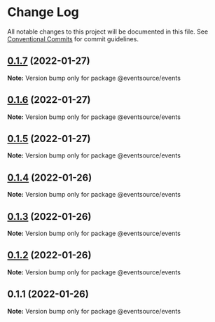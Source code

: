 # Change Log

All notable changes to this project will be documented in this file.
See [Conventional Commits](https://conventionalcommits.org) for commit guidelines.

## [0.1.7](https://github.com/thomasvargiu/eventsource-ts/compare/@eventsource/events@0.1.6...@eventsource/events@0.1.7) (2022-01-27)

**Note:** Version bump only for package @eventsource/events





## [0.1.6](https://github.com/thomasvargiu/eventsource-ts/compare/@eventsource/events@0.1.4...@eventsource/events@0.1.6) (2022-01-27)

**Note:** Version bump only for package @eventsource/events





## [0.1.5](https://github.com/thomasvargiu/eventsource-ts/compare/@eventsource/events@0.1.4...@eventsource/events@0.1.5) (2022-01-27)

**Note:** Version bump only for package @eventsource/events





## [0.1.4](https://github.com/thomasvargiu/eventsource-ts/compare/@eventsource/events@0.1.3...@eventsource/events@0.1.4) (2022-01-26)

**Note:** Version bump only for package @eventsource/events





## [0.1.3](https://github.com/thomasvargiu/eventsource-ts/compare/@eventsource/events@0.1.2...@eventsource/events@0.1.3) (2022-01-26)

**Note:** Version bump only for package @eventsource/events





## [0.1.2](https://github.com/thomasvargiu/eventsource-ts/compare/@eventsource/events@0.1.1...@eventsource/events@0.1.2) (2022-01-26)

**Note:** Version bump only for package @eventsource/events





## 0.1.1 (2022-01-26)

**Note:** Version bump only for package @eventsource/events
